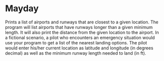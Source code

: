 # Mayday

Prints a list of airports and runways that are closest to a given location. The program will list airports that have runways longer than a given minimum length. It will also print the distance from the given location to the airport. In a fictional scenario, a pilot who encounters an emergency situation would use your program to get a list of the nearest landing options. The pilot would enter his/her current location as latitude and longitude (in degrees decimal) as well as the minimum runway length needed to land (in ft).

